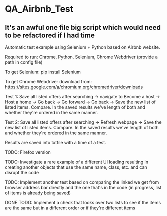 # QA_Airbnb_Test
## It's an awful one file big script which would need to be refactored if I had time 

Automatic test example using Selenium + Python based on Airbnb website.

Required to run: Chrome, Python, Selenium, Chrome Webdriver (provide a path in config file)

To get Selenium: pip install Selenium

To get Chrome Webdriver download from: https://sites.google.com/a/chromium.org/chromedriver/downloads

Test 1: Save all listed offers after searching -> navigate to Become a host -> Host a home -> Go back -> Go forward -> Go back -> Save the new list of listed items. Compare. In the saved results we've length of both and whether they're ordered in the same manner.

Test 2: Save all listed offers after searching -> Refresh webpage -> Save the new list of listed items. Compare. In the saved results we've length of both and whether they're ordered in the same manner.

Results are saved into txtfile with a time of a test.

TODO: Firefox version

TODO: Investigate a rare example of a different UI loading resulting in creating another objects that use the same name, class, etc. and can disrupt the code

TODO: Implement another test based on comparing the linked we get from browser address bar directly and the one that's in the code (in progress, list of items is already being saved)

DONE TODO: Implement a check that looks over two lists to see if the items are the same but in a different order or if they're different items
